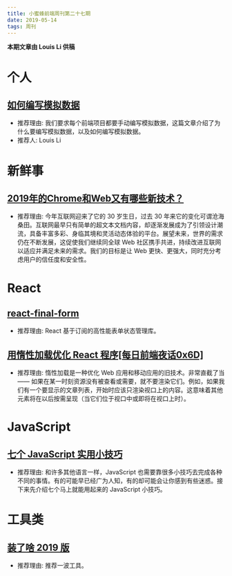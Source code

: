 ```yaml
---
title: 小蜜蜂前端周刊第二十七期
date: 2019-05-14
tags: 周刊
---
```


**本期文章由 Louis Li 供稿**

# 个人

## [如何编写模拟数据](https://lichangwei.github.io/2019/05/12/mock-server/)

+ 推荐理由: 我们要求每个前端项目都要手动编写模拟数据，这篇文章介绍了为什么要编写模拟数据，以及如何编写模拟数据。
+ 推荐人: Louis Li

# 新鲜事

## [2019年的Chrome和Web又有哪些新技术？](https://mp.weixin.qq.com/s/rVmLnvLCF2N-SFTSj74gVw)

+ 推荐理由: 今年互联网迎来了它的 30 岁生日，过去 30 年来它的变化可谓沧海桑田。互联网最早只有简单的超文本文档内容，却逐渐发展成为了引领设计潮流，具备丰富多彩、身临其境和灵活动态体验的平台。展望未来，世界的需求仍在不断发展，这促使我们继续同全球 Web 社区携手共进，持续改进互联网以适应并满足未来的需求。我们的目标是让 Web 更快、更强大，同时充分考虑用户的信任度和安全性。

# React

## [react-final-form](https://github.com/final-form/react-final-form)

+ 推荐理由: React 基于订阅的高性能表单状态管理库。

## [**用惰性加载优化 React 程序[每日前端夜话0x6D]**](https://mp.weixin.qq.com/s/ugKEMYnIp8neG0iCnuVdDQ)

+ 推荐理由: 惰性加载是一种优化 Web 应用和移动应用的旧技术。非常直截了当 —— 如果在某一时刻资源没有被查看或需要，就不要渲染它们。例如，如果我们有一个要显示的文章列表，开始时应该只渲染视口上的内容。这意味着其他元素将在以后按需呈现（当它们位于视口中或即将在视口上时）。

# JavaScript

## [七个 JavaScript 实用小技巧](https://segmentfault.com/a/1190000019063099)

+ 推荐理由: 和许多其他语言一样，JavaScript 也需要靠很多小技巧去完成各种不同的事情。有的可能早已经广为人知，有的却可能会让你感到有些迷惑。接下来先介绍七个马上就能用起来的 JavaScript 小技巧。

# 工具类

## [装了啥 2019 版](https://juejin.im/post/5c9446e36fb9a071082f5118)

+ 推荐理由: 推荐一波工具。